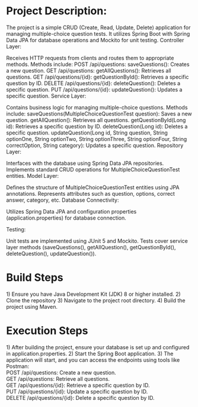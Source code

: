 <h1>Project Description:</h1>
The project is a simple CRUD (Create, Read, Update, Delete) application for managing multiple-choice question tests. It utilizes Spring Boot with Spring Data JPA for database operations and Mockito for unit testing.
Controller Layer:

Receives HTTP requests from clients and routes them to appropriate methods.
Methods include:
POST /api/questions: saveQuestions(): Creates a new question.
GET /api/questions: getAllQuestions(): Retrieves all questions.
GET /api/questions/{id}: getQuestionById(): Retrieves a specific question by ID.
DELETE /api/questions/{id}: deleteQuestion(): Deletes a specific question.
PUT /api/questions/{id}: updateQuestion(): Updates a specific question.
Service Layer:

Contains business logic for managing multiple-choice questions.
Methods include:
saveQuestions(MultipleChoiceQuestionTest question): Saves a new question.
getAllQuestion(): Retrieves all questions.
getQuestionById(Long id): Retrieves a specific question by ID.
deleteQuestion(Long id): Deletes a specific question.
updateQuestion(Long id, String question, String optionOne, String optionTwo, String optionThree, String optionFour, String correctOption, String category): Updates a specific question.
Repository Layer:

Interfaces with the database using Spring Data JPA repositories.
Implements standard CRUD operations for MultipleChoiceQuestionTest entities.
Model Layer:

Defines the structure of MultipleChoiceQuestionTest entities using JPA annotations.
Represents attributes such as question, options, correct answer, category, etc.
Database Connectivity:

Utilizes Spring Data JPA and configuration properties (application.properties) for database connection.


Testing:

Unit tests are implemented using JUnit 5 and Mockito.
Tests cover service layer methods (saveQuestions(), getAllQuestion(), getQuestionById(), deleteQuestion(), updateQuestion()).

<h1>Build Steps</h1>
  1) Ensure you have Java Development Kit (JDK) 8 or higher installed.
  2) Clone the repository
  3) Navigate to the project root directory.
  4) Build the project using Maven.
<h1>Execution Steps</h1>
  1) After building the project, ensure your database is set up and configured in application.properties.
  2) Start the Spring Boot application.
  3) The application will start, and you can access the endpoints using tools like Postman:
      <br>POST /api/questions: Create a new question.
      <br>GET /api/questions: Retrieve all questions.
      <br>GET /api/questions/{id}: Retrieve a specific question by ID.
      <br>PUT /api/questions/{id}: Update a specific question by ID.
      <br>DELETE /api/questions/{id}: Delete a specific question by ID.
